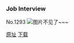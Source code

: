 ### Job Interview
No.1293
![图片不见了~~~](https://imgs.xkcd.com/comics/job_interview.png)

[原址](https://xkcd.com//1293) [下载](https://imgs.xkcd.com/comics/job_interview.png)

